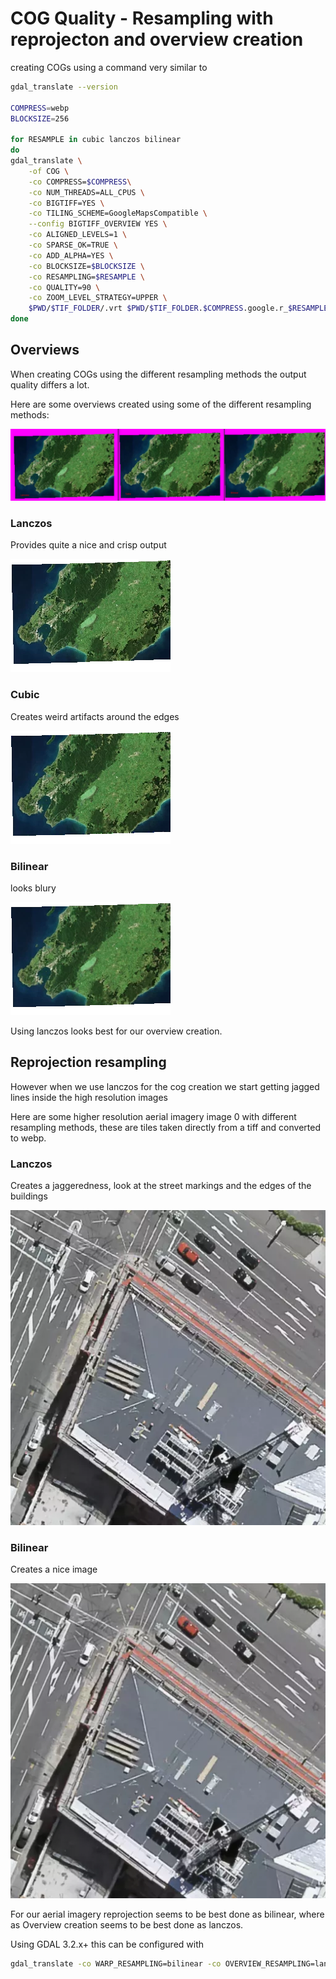 # COG Quality - Resampling with reprojecton and overview creation

creating COGs using a command very similar to

```bash
gdal_translate --version

COMPRESS=webp
BLOCKSIZE=256

for RESAMPLE in cubic lanczos bilinear
do
gdal_translate \
    -of COG \
    -co COMPRESS=$COMPRESS\
    -co NUM_THREADS=ALL_CPUS \
    -co BIGTIFF=YES \
    -co TILING_SCHEME=GoogleMapsCompatible \
    --config BIGTIFF_OVERVIEW YES \
    -co ALIGNED_LEVELS=1 \
    -co SPARSE_OK=TRUE \
    -co ADD_ALPHA=YES \
    -co BLOCKSIZE=$BLOCKSIZE \
    -co RESAMPLING=$RESAMPLE \
    -co QUALITY=90 \
    -co ZOOM_LEVEL_STRATEGY=UPPER \
    $PWD/$TIF_FOLDER/.vrt $PWD/$TIF_FOLDER.$COMPRESS.google.r_$RESAMPLE.bs_$BLOCKSIZE.aligned.cog.tif
done
```


## Overviews

When creating COGs using the different resampling methods the output quality differs a lot.

Here are some overviews created using some of the different resampling methods:

![Resampling Quality](./images/resampling-overview.webp)

### Lanczos 

Provides quite a nice and crisp output

![Lanczos Overview](./images/i6.lanczos.webp)

### Cubic
Creates weird artifacts around the edges

![Cubic Overview](./images/i6.cubic.webp)

### Bilinear

looks blury

![Bilinear Overview](./images/i6.bilinear.webp)


Using lanczos looks best for our overview creation.

## Reprojection resampling

However when we use lanczos for the cog creation we start getting jagged lines inside the high resolution images

Here are some higher resolution aerial imagery image 0 with different resampling methods, these are tiles taken directly from a tiff and converted to webp.

### Lanczos

Creates a jaggeredness, look at the street markings and the edges of the buildings

![Lanczos](./images/005_006_0_lanczos.webp)

### Bilinear

Creates a nice image

![Bilinear](./images/005_006_0_bilinear.webp)


For our aerial imagery reprojection seems to be best done as bilinear, where as Overview creation seems to be best done as lanczos.


Using GDAL 3.2.x+ this can be configured with

```bash
gdal_translate -co WARP_RESAMPLING=bilinear -co OVERVIEW_RESAMPLING=lanczos
```